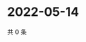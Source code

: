 # 2022-05-14

共 0 条

<!-- BEGIN WEIBO -->
<!-- 最后更新时间 Sat May 14 2022 04:01:07 GMT+0800 (China Standard Time) -->

<!-- END WEIBO -->
